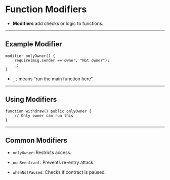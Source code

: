 # Function Modifiers

- **Modifiers** add checks or logic to functions.
    

---

## Example Modifier

```solidity
modifier onlyOwner() {
    require(msg.sender == owner, "Not owner");
    _;
}
```

- `_;` means “run the main function here”.
    

---

## Using Modifiers

```solidity
function withdraw() public onlyOwner {
    // Only owner can run this
}
```

---

## Common Modifiers

- `onlyOwner`: Restricts access.
    
- `nonReentrant`: Prevents re-entry attack.
    
- `whenNotPaused`: Checks if contract is paused.